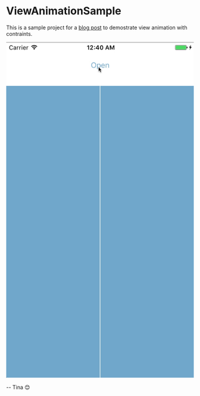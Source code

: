 # ViewAnimationSample

This is a sample project for a [blog post](https://wsutina.net/2016/10/20/view-animation-with-constraints/) to demostrate view animation with contraints. 

![demo](Images/preview.gif)

-- Tina 😊